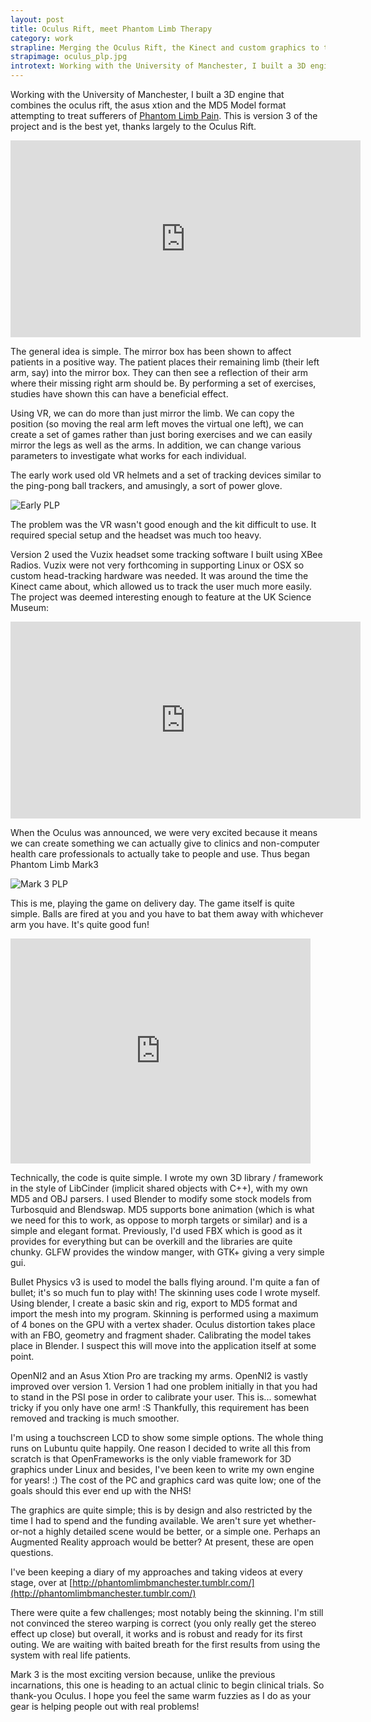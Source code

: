 ```yaml
---
layout: post
title: Oculus Rift, meet Phantom Limb Therapy
category: work
strapline: Merging the Oculus Rift, the Kinect and custom graphics to treat Phantom Limb sufferers
strapimage: oculus_plp.jpg
introtext: Working with the University of Manchester, I built a 3D engine that combines the oculus rift, the asus xtion and the MD5 Model format attempting to treat sufferers of Phantom Limb Pain This is version 3 of the project and is the best yet, thanks largely to the Oculus Rift.
---
```


Working with the University of Manchester, I built a 3D engine that combines the oculus rift, the asus xtion and the MD5 Model format attempting to treat sufferers of [Phantom Limb Pain](http://en.wikipedia.org/wiki/Phantom_limb). This is version 3 of the project and is the best yet, thanks largely to the Oculus Rift.

<iframe width="560" height="315" src="https://www.youtube.com/embed/RSL_a4EVBTQ" frameborder="0" allowfullscreen></iframe>

The general idea is simple. The mirror box has been shown to affect patients in a positive way. The patient places their remaining limb (their left arm, say) into the mirror box. They can then see a reflection of their arm where their missing right arm should be. By performing a set of exercises, studies have shown this can have a beneficial effect. 

Using VR, we can do more than just mirror the limb. We can copy the position (so moving the real arm left moves the virtual one left), we can create a set of games rather than just boring exercises and we can easily mirror the legs as well as the arms. In addition, we can change various parameters to investigate what works for each individual.

The early work used old VR helmets and a set of tracking devices similar to the ping-pong ball trackers, and amusingly, a sort of power glove.

![Early PLP](http://aig.cs.man.ac.uk/research/phantomlimb/plp.png)

The problem was the VR wasn't good enough and the kit difficult to use. It required special setup and the headset was much too heavy.

Version 2 used the Vuzix headset some tracking software I built using XBee Radios. Vuzix were not very forthcoming in supporting Linux or OSX so custom head-tracking hardware was needed. It was around the time the Kinect came about, which allowed us to track the user much more easily. The project was deemed interesting enough to feature at the UK Science Museum:

<iframe width="560" height="315" src="https://www.youtube.com/embed/1r-JCQ-4CcU" frameborder="0" allowfullscreen></iframe>

When the Oculus was announced, we were very excited because it means we can create something we can actually give to clinics and non-computer health care professionals to actually take to people and use. Thus began Phantom Limb Mark3

![Mark 3 PLP](https://31.media.tumblr.com/fa7b1bdbd7cb6c6b0f1ea0749d2caa73/tumblr_inline_n0bszbITiI1rjqjsc.jpg)

This is me, playing the game on delivery day. The game itself is quite simple. Balls are fired at you and you have to bat them away with whichever arm you have. It's quite good fun!

<iframe width="480" height="360" src="https://www.youtube.com/embed/APkMj9h8D-k" frameborder="0" allowfullscreen></iframe>

Technically, the code is quite simple. I wrote my own 3D library / framework in the style of LibCinder (implicit shared objects with C++), with my own MD5 and OBJ parsers. I used Blender to modify some stock models from Turbosquid and Blendswap. MD5 supports bone animation (which is what we need for this to work, as oppose to morph targets or similar) and is a simple and elegant format. Previously, I'd used FBX which is good as it provides for everything but can be overkill and the libraries are quite chunky. GLFW provides the window manger, with GTK+ giving a very simple gui. 

Bullet Physics v3 is used to model the balls flying around. I'm quite a fan of bullet; it's so much fun to play with! The skinning uses code I wrote myself. Using blender, I create a basic skin and rig, export to MD5 format and import the mesh into my program. Skinning is performed using a maximum of 4 bones on the GPU with a vertex shader. Oculus distortion takes place with an FBO, geometry and fragment shader. Calibrating the model takes place in Blender. I suspect this will move into the application itself at some point.

OpenNI2 and an Asus Xtion Pro are tracking my arms. OpenNI2 is vastly improved over version 1. Version 1 had one problem initially in that you had to stand in the PSI pose in order to calibrate your user. This is... somewhat tricky if you only have one arm! :S Thankfully, this requirement has been removed and tracking is much smoother.

I'm using a touchscreen LCD to show some simple options. The whole thing runs on Lubuntu quite happily. One reason I decided to write all this from scratch is that OpenFrameworks is the only viable framework for 3D graphics under Linux and besides, I've been keen to write my own engine for years! :) The cost of the PC and graphics card was quite low; one of the goals should this ever end up with the NHS!

The graphics are quite simple; this is by design and also restricted by the time I had to spend and the funding available. We aren't sure yet whether-or-not a highly detailed scene would be better, or a simple one. Perhaps an Augmented Reality approach would be better? At present, these are open questions.

I've been keeping a diary of my approaches and taking videos at every stage, over at [http://phantomlimbmanchester.tumblr.com/](http://phantomlimbmanchester.tumblr.com/)

There were quite a few challenges; most notably being the skinning. I'm still not convinced the stereo warping is correct (you only really get the stereo effect up close) but overall, it works and is robust and ready for its first outing. We are waiting with baited breath for the first results from using the system with real life patients.

Mark 3 is the most exciting version because, unlike the previous incarnations, this one is heading to an actual clinic to begin clinical trials. So thank-you Oculus. I hope you feel the same warm fuzzies as I do as your gear is helping people out with real problems!